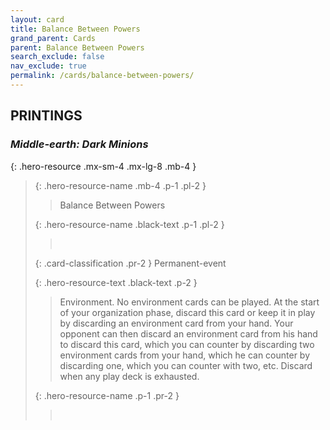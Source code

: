 ```yaml
---
layout: card
title: Balance Between Powers
grand_parent: Cards
parent: Balance Between Powers
search_exclude: false
nav_exclude: true
permalink: /cards/balance-between-powers/
---
```


## PRINTINGS


### _Middle-earth: Dark Minions_

{: .hero-resource .mx-sm-4 .mx-lg-8 .mb-4 }
> {: .hero-resource-name .mb-4 .p-1 .pl-2 }
> > <div class="card-mp"></div>
> > <div class="card-name">Balance Between Powers</div>
>
> {: .hero-resource-name .black-text .p-1 .pl-2 }
> > &nbsp;
>
> {: .card-classification .pr-2 }
> Permanent-event
>
> {: .hero-resource-text .black-text .p-2 }
> > Environment. No environment cards can be played. At the start of your organization phase, discard this card or keep it in play by discarding an environment card from your hand. Your opponent can then discard an environment card from his hand to discard this card, which you can counter by discarding two environment cards from your hand, which he can counter by discarding one, which you can counter with two, etc. Discard when any play deck is exhausted.  
> 
> {: .hero-resource-name .p-1 .pr-2 }
> > <div class="card-shield"></div>
> > <div class="card-corruption">&nbsp;</div>
